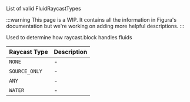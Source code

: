List of valid FluidRaycastTypes

:::warning
This page is a WIP. It contains all the information in Figura's documentation but we're working on adding more helpful descriptions.
:::

Used to determine how raycast.block handles fluids

| Raycast Type  | Description |
| ------------- | ----------- |
| `NONE`        | -           |
| `SOURCE_ONLY` | -           |
| `ANY`         | -           |
| `WATER`       | -           |
